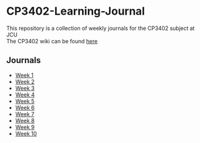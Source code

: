 # CP3402-Learning-Journal
This repository is a collection of weekly journals for the CP3402 subject at JCU  
The CP3402 wiki can be found [here](https://github.com/CP3402/subject/wiki)  

## Journals
- [Week 1](https://github.com/luke185/CP3402-Learning-Journal/blob/main/week1.md)
- [Week 2](https://github.com/luke185/CP3402-Learning-Journal/blob/main/week2.md)
- [Week 3](https://github.com/luke185/CP3402-Learning-Journal/blob/main/week3.md)
- [Week 4](https://github.com/luke185/CP3402-Learning-Journal/blob/main/week4.md)
- [Week 5](https://github.com/luke185/CP3402-Learning-Journal/blob/main/week5.md)
- [Week 6](https://github.com/luke185/CP3402-Learning-Journal/blob/main/week6.md)
- [Week 7](https://github.com/luke185/CP3402-Learning-Journal/blob/main/week7.md)
- [Week 8](https://github.com/luke185/CP3402-Learning-Journal/blob/main/week8.md)
- [Week 9](https://github.com/luke185/CP3402-Learning-Journal/blob/main/week9.md)
- [Week 10](https://github.com/luke185/CP3402-Learning-Journal/blob/main/week10.md)
